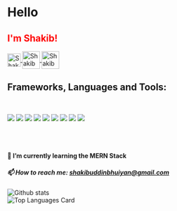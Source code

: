 <p align="justify">
  <h1>Hello</h1>
  <h2 style="color: red">I'm Shakib!</h2>
  </p>

<p style="width: 100%, margin: auto, text-align: center">
<a href="https://www.facebook.com/profile.php?id=100011011868115">
<img align="center" alt="Shakib Uddin | Facebook" width="30px" src="https://github.com/paulrobertlloyd/socialmediaicons/blob/main/facebook-48x48.png"/>
</a>
<a href="https://shakibuddinbhuiyan.medium.com/">
<img align="center" alt="Shakib Uddin | Medium" width="40px" src="https://raw.githubusercontent.com/shinokada/shinokada/master/assets/medium.png"/>
</a>
<a href="https://www.hackerrank.com/Shakib__Uddin">
<img align="center" alt="Shakib Uddin | HackerRank" width="40px" src="https://upload.wikimedia.org/wikipedia/commons/thumb/4/40/HackerRank_Icon-1000px.png/220px-HackerRank_Icon-1000px.png"/>
</a>
  </p>
<h2>Frameworks, Languages and Tools:</h2>  
<br />
<p>
      <img src="https://img.shields.io/badge/-HTML5-E34F26?style=flat-square&logo=HTML5&logoColor=white"/>
    <img src="https://img.shields.io/badge/-CSS3-1572B6?style=flat-square&logo=CSS3&logoColor=white"/>
   <img src="https://img.shields.io/badge/-Javascript-A80030?style=flat-square&logo=Javascript&logoColor=white"/>
    <img src="https://img.shields.io/badge/-Node.js-F29111?style=flat-square&logo=Node.js&logoColor=white"/>
    <img src="https://img.shields.io/badge/-Express.js-E34F26?style=flat-square&logo=Express&logoColor=white"/>
    <img src="https://img.shields.io/badge/-MySQL-F29111?style=flat-square&logo=MySQL&logoColor=white"/>
    <img src="https://img.shields.io/badge/-Visual%20Studio%20Code-23A9F2?style=flat-square&logo=Visual%20Studio%20Code&logoColor=white"/>
    <img src="https://img.shields.io/badge/-Github-181717?style=flat-square&logo=GitHub&logoColor=white"/>
    <img src="https://img.shields.io/badge/-Git-F44D27?style=flat-square&logo=Git&logoColor=white"/>

</p>
<br />
<br />

#### 🌱 I’m currently learning the MERN Stack
##### 📫 How to reach me: shakibuddinbhuiyan@gmail.com

![Github stats](https://github-readme-stats.vercel.app/api?username=ShakibUddin&theme=highcontrast&show_icons=true&count_private=true)
<br/>
![Top Languages Card](https://github-readme-stats.vercel.app/api/top-langs/?username=ShakibUddin&hide=powershell&theme=highcontrast)




